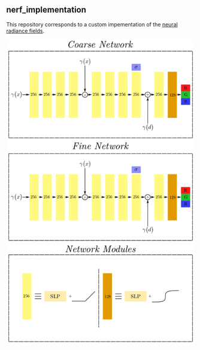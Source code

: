 ## nerf_implementation

This repository corresponds to a custom impementation of the [neural radiance fields](https://arxiv.org/abs/2003.08934).

![](./media/pipeline.png)


